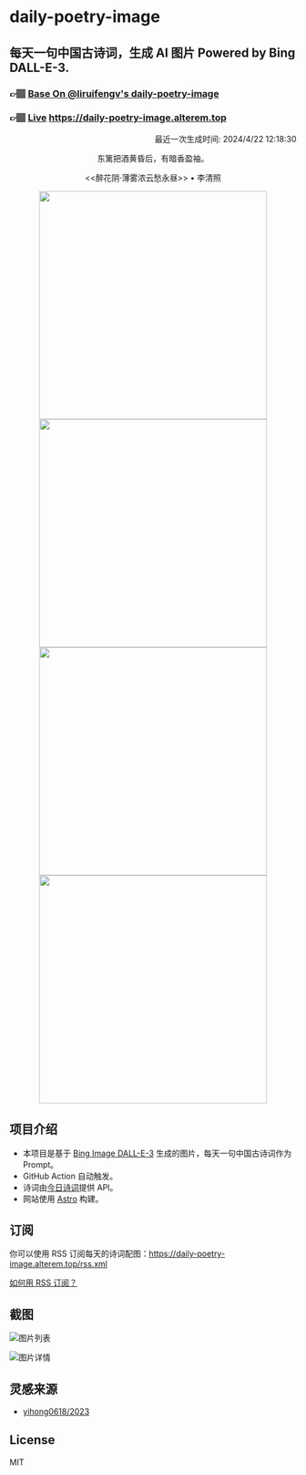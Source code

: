
# daily-poetry-image

## 每天一句中国古诗词，生成 AI 图片 Powered by Bing DALL-E-3.

### 👉🏽 [Base On @liruifengv's daily-poetry-image](https://github.com/liruifengv/daily-poetry-image)

### 👉🏽 [Live](https://daily-poetry-image.alterem.top/) https://daily-poetry-image.alterem.top

<p align="right">
  最近一次生成时间: 2024/4/22 12:18:30
</p>
<p align="center">
东篱把酒黄昏后，有暗香盈袖。
</p>
<p align="center">
<<醉花阴·薄雾浓云愁永昼>> • 李清照
</p>
<p align="center">
<img src="https://tse3.mm.bing.net/th/id/OIG4.iywkwJbVDP0oxFX162Lv" height="400" width="400" />
<img src="https://tse4.mm.bing.net/th/id/OIG4.pEipgDy4Y4KHc9yNDdXw" height="400" width="400" />
<img src="https://tse4.mm.bing.net/th/id/OIG4.rJ4PxNxWNXb5rqPNzePh" height="400" width="400" />
<img src="https://tse3.mm.bing.net/th/id/OIG4.24CL.quYiohumo.5wf2L" height="400" width="400" />
</p>

## 项目介绍

-   本项目是基于 [Bing Image DALL-E-3](https://www.bing.com/images/create) 生成的图片，每天一句中国古诗词作为 Prompt。
-   GitHub Action 自动触发。
-   诗词由[今日诗词](https://www.jinrishici.com/)提供 API。
-   网站使用 [Astro](https://astro.build) 构建。

## 订阅

你可以使用 RSS 订阅每天的诗词配图：https://daily-poetry-image.alterem.top/rss.xml

[如何用 RSS 订阅？](https://zhuanlan.zhihu.com/p/55026716)

## 截图

![图片列表](./screenshots/Snipaste_2023-12-28_21-00-26.png)

![图片详情](./screenshots/Snipaste_2023-12-28_21-00-53.png)

## 灵感来源

-   [yihong0618/2023](https://github.com/yihong0618/2023)

## License

MIT
